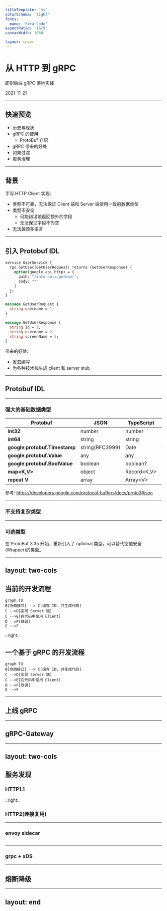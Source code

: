 ```yaml
---
titleTemplate: '%s'
colorSchema: 'light'
fonts:
  mono: 'Fira Code'
aspectRatio: '16/9'
canvasWidth: 1080

layout: cover
---
```

# 从 HTTP 到 gRPC

即刻后端 gRPC 落地实践

2021-11-21

---

## 快速预览

- 历史与现状
- gRPC 的使用
  - ProtoBuf 介绍
- gRPC 带来的好处
- 如果过渡
- 服务治理

---

## 背景

手写 HTTP Client 实现:

- 类型不可靠，无法保证 Client 端和 Server 端使用一致的数据类型
- 类型不安全
  - 可能错误地返回额外的字段
  - 无法保证字段不为空
- 无法兼顾多语言

---

## 引入 Protobuf IDL

```protobuf
service UserService {
  rpc GetUser(GetUserRequest) returns (GetUserResponse) {
    option(google.api.http) = {
      path: "/internals/getUser",
      body: "*"
    }
  };
}

message GetUserRequest {
  string username = 1;
}

message GetUserResponse {
  string id = 1;
  string username = 2;
  string screenName = 3;
}
```

带来的好处:

- 省去编写
- 为各种技术栈生成 client 和 server stub

---

## Protobuf IDL

---

### 强大的基础数据类型

| **Protobuf**                  | JSON            | TypeScript    | Go         |
| ----------------------------- | --------------- | ------------- | ---------- |
| **int32**                     | number          | number        | int32      |
| **int64**                     | string          | string        | int64      |
| **google.protobuf.Timestamp** | string(RFC3999) | Date          | time       |
| **google.protobuf.Value**     | any             | any           | any        |
| **google.protobuf.BoolValue** | boolean         | boolean?      | *bool      |
| **map\<K,V\>**                | object          | Record\<K,V\> | map\<K,V\> |
| **repeat V**                  | array           | Array\<V\>    | []V        |

参考: <https://developers.google.com/protocol-buffers/docs/proto3#json>

<!-- 
Protobuf 提供了强大的基础数据类型，这里展示了一些比较特殊的数据类型。
-->

---

### 不支持复杂类型

---

### 可选类型

在 ProtoBuf 3.35 开始，重新引入了 optional 类型，可以替代空值安全(Wrapper)的类型。

---
layout: two-cols
---

## 当前的开发流程

```mermaid
graph TD
B[协商接口] --> C[编写 IDL 并生成代码]
C -->D[实现 Server 端]
C -->E[在代码中使用 Client]
D -->F[联调]
E -->F
```

::right::

## 一个基于 gRPC 的开发流程

```mermaid
graph TD
B[协商接口] --> C[编写 IDL 并生成代码]
C -->D[实现 Server 端]
C -->E[在代码中使用 Client]
D -->F[联调]
E -->F
```

---

## 上线 gRPC

---

## gRPC-Gateway

---
layout: two-cols
---
## 服务发现

### HTTP1.1 

::right::

<div class="h-8"></div>

### HTTP2(连接复用)

---

### envoy sidecar


```mermaid

```

<!--
业务进程直接与 通过 envoy 反向代理
-->

---

### grpc + xDS



<!--
最近 gRPC 逐步引入了在服务网格当中通行的 xDS 协议
不需要通过 sidecar 反向代理负载均衡，自身就能够获取下游服务列表实现负载均衡
相比 sidecar 方案，能够获得非常大的性能提升
-->

---

## 熔断降级

---
layout: end
---